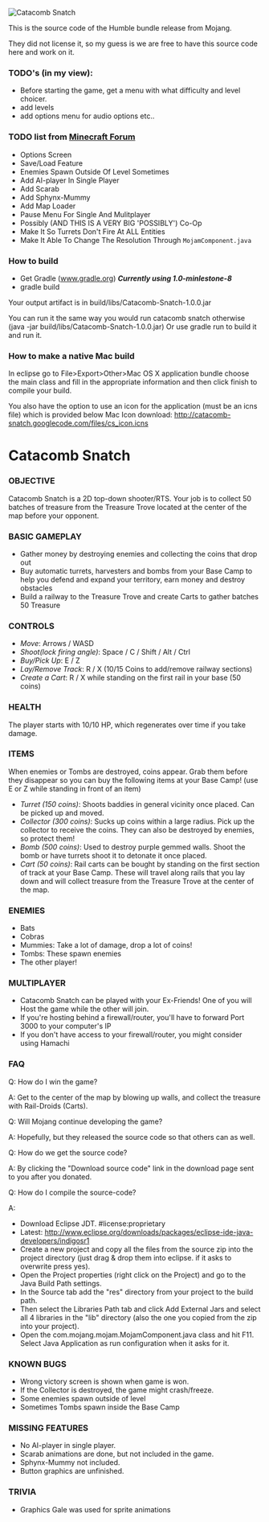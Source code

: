 ![Catacomb Snatch](http://i.imgur.com/uSFJF.png)

This is the source code of the Humble bundle release from Mojang.

They did not license it, so my guess is we are free to have this source code here and work on it.

### TODO's (in my view):
* Before starting the game, get a menu with what difficulty and level choicer.
* add levels
* add options menu for audio options etc..

### TODO list from [Minecraft Forum](http://www.minecraftforum.net/topic/1042382-the-unofficial-catacomb-snatch-patch/)
* Options Screen
* Save/Load Feature
* Enemies Spawn Outside Of Level Sometimes
* Add AI-player In Single Player
* Add Scarab
* Add Sphynx-Mummy
* Add Map Loader
* Pause Menu For Single And Mulitplayer
* Possibly (AND THIS IS A VERY BIG 'POSSIBLY') Co-Op
* Make It So Turrets Don't Fire At ALL Entities
* Make It Able To Change The Resolution Through `MojamComponent.java`

### How to build

* Get Gradle (www.gradle.org) ***Currently using 1.0-minlestone-8***
* gradle build

Your output artifact is in build/libs/Catacomb-Snatch-1.0.0.jar

You can run it the same way you would run catacomb snatch otherwise (java -jar build/libs/Catacomb-Snatch-1.0.0.jar)
Or use gradle run to build it and run it.

### How to make a native Mac build

In eclipse go to
File>Export>Other>Mac OS X application bundle 
choose the main class and fill in the appropriate information and then click finish to compile your build.

You also have the option to use an icon for the application (must be an icns file) which is provided below
Mac Icon download: http://catacomb-snatch.googlecode.com/files/cs_icon.icns

Catacomb Snatch
===============

### OBJECTIVE
Catacomb Snatch is a 2D top-down shooter/RTS. Your job is to collect 50 batches of treasure from the Treasure Trove located at the center of the map before your opponent. 

### BASIC GAMEPLAY
* Gather money by destroying enemies and collecting the coins that drop out
* Buy automatic turrets, harvesters and bombs from your Base Camp to help you defend and expand your territory, earn money and destroy obstacles
* Build a railway to the Treasure Trove and create Carts to gather batches 50 Treasure

### CONTROLS

* *Move*:                       Arrows / WASD
* *Shoot(lock firing angle)*:   Space / C / Shift / Alt / Ctrl
* *Buy/Pick Up*:                E / Z
* *Lay/Remove Track*:           R / X (10/15 Coins to add/remove railway sections)
* *Create a Cart*:              R / X while standing on the first rail in your base (50 coins)

### HEALTH
The player starts with 10/10 HP, which regenerates over time if you take damage.

### ITEMS
When enemies or Tombs are destroyed, coins appear. Grab them before they disappear so you can buy the following items at your Base Camp! (use E or Z while standing in front of an item)

* *Turret (150 coins)*: Shoots baddies in general vicinity once placed. Can be picked up and         moved. 
* *Collector (300 coins)*: Sucks up coins within a large radius. Pick up the collector to receive the coins. They can also be destroyed by enemies, so protect them!
* *Bomb (500 coins)*: Used to destroy purple gemmed walls. Shoot the bomb or have turrets shoot it to detonate it once placed.
* *Cart (50 coins)*: Rail carts can be bought by standing on the first section of track at your Base Camp. These will travel along rails that you lay down and will collect treasure from the Treasure Trove at the center of the map.

### ENEMIES
* Bats
* Cobras
* Mummies: Take a lot of damage, drop a lot of coins!
* Tombs: These spawn enemies
* The other player!

### MULTIPLAYER
* Catacomb Snatch can be played with your Ex-Friends! One of you will Host the game while the other will join.
* If you're hosting behind a firewall/router, you'll have to forward Port 3000 to your computer's IP
* If you don't have access to your firewall/router, you might consider using Hamachi

### FAQ

Q: How do I win the game?

A: Get to the center of the map by blowing up walls, and collect the treasure with Rail-Droids (Carts).

Q: Will Mojang continue developing the game?

A: Hopefully, but they released the source code so that others can as well.

Q: How do we get the source code?

A: By clicking the "Download source code" link in the download page sent to you after you donated.

Q: How do I compile the source-code?

A: 

- Download Eclipse JDT. #license:proprietary 
- Latest: http://www.eclipse.org/downloads/packages/eclipse-ide-java-developers/indigosr1
- Create a new project and copy all the files from the source zip into the project directory (just drag & drop them into eclipse. if it asks to overwrite press yes). 
- Open the Project properties (right click on the Project) and go to the Java Build Path settings. 
- In the Source tab add the "res" directory from your project to the build path. 
- Then select the Libraries Path tab and click Add External Jars and select all 4 libraries in the "lib" directory (also the one you copied from the zip into your project). 
- Open the com.mojang.mojam.MojamComponent.java class and hit F11. Select Java Application as run configuration when it asks for it.

### KNOWN BUGS
* Wrong victory screen is shown when game is won.
* If the Collector is destroyed, the game might crash/freeze.
* Some enemies spawn outside of level
* Sometimes Tombs spawn inside the Base Camp
    
### MISSING FEATURES
* No AI-player in single player.
* Scarab animations are done, but not included in the game.
* Sphynx-Mummy not included.
* Button graphics are unfinished.

### TRIVIA
* Graphics Gale was used for sprite animations
